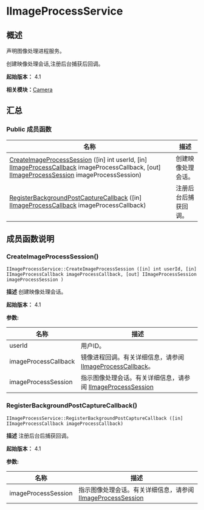 # IImageProcessService


## 概述

声明图像处理进程服务。

创建映像处理会话,注册后台捕获后回调。

**起始版本：** 4.1

**相关模块：**[Camera](_camera_v12.md)


## 汇总


### Public 成员函数

| 名称 | 描述 | 
| -------- | -------- |
| [CreateImageProcessSession](#createimageprocesssession) ([in] int userId, [in] [IImageProcessCallback](interface_i_image_process_callback_v12.md) imageProcessCallback, [out] [IImageProcessSession](interface_i_image_process_session_v12.md) imageProcessSession) | 创建映像处理会话。  | 
| [RegisterBackgroundPostCaptureCallback](#registerbackgroundpostcapturecallback) ([in] [IImageProcessCallback](interface_i_image_process_callback_v12.md) imageProcessCallback) | 注册后台后捕获回调。  | 


## 成员函数说明


### CreateImageProcessSession()

```
IImageProcessService::CreateImageProcessSession ([in] int userId, [in] IImageProcessCallback imageProcessCallback, [out] IImageProcessSession imageProcessSession )
```
**描述**
创建映像处理会话。

**起始版本：** 4.1

**参数:**

| 名称 | 描述 | 
| -------- | -------- |
| userId | 用户ID。  | 
| imageProcessCallback | 镜像进程回调。有关详细信息，请参阅 [IImageProcessCallback](interface_i_image_process_callback_v12.md)。  | 
| imageProcessSession | 指示图像处理会话。有关详细信息，请参阅 [IImageProcessSession](interface_i_image_process_session_v12.md) | 


### RegisterBackgroundPostCaptureCallback()

```
IImageProcessService::RegisterBackgroundPostCaptureCallback ([in] IImageProcessCallback imageProcessCallback)
```
**描述**
注册后台后捕获回调。

**起始版本：** 4.1

**参数:**

| 名称 | 描述 | 
| -------- | -------- |
| imageProcessSession | 指示图像处理会话。有关详细信息，请参阅 [IImageProcessSession](interface_i_image_process_session_v12.md) | 

